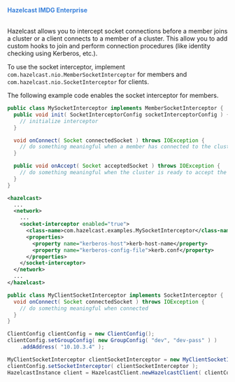 
<font color="#3981DB">**Hazelcast IMDG Enterprise**</font>
<br></br>



Hazelcast allows you to intercept socket connections before a member joins a cluster or a client connects to a member of a cluster. This allow you to add custom hooks to join and perform connection procedures (like identity checking using Kerberos, etc.). 

To use the socket interceptor, implement `com.hazelcast.nio.MemberSocketInterceptor` for members and `com.hazelcast.nio.SocketInterceptor` for clients.

The following example code enables the socket interceptor for members.

```java
public class MySocketInterceptor implements MemberSocketInterceptor {
  public void init( SocketInterceptorConfig socketInterceptorConfig ) {
    // initialize interceptor
  }

  void onConnect( Socket connectedSocket ) throws IOException {
    // do something meaningful when a member has connected to the cluster
  }

  public void onAccept( Socket acceptedSocket ) throws IOException {
    // do something meaningful when the cluster is ready to accept the member connection
  }
}
```

```xml
<hazelcast>
  ...
  <network>
    ...
    <socket-interceptor enabled="true">
      <class-name>com.hazelcast.examples.MySocketInterceptor</class-name>
      <properties>
        <property name="kerberos-host">kerb-host-name</property>
        <property name="kerberos-config-file">kerb.conf</property>
      </properties>
    </socket-interceptor>
  </network>
  ...
</hazelcast>
```

```java
public class MyClientSocketInterceptor implements SocketInterceptor {
  void onConnect( Socket connectedSocket ) throws IOException {
    // do something meaningful when connected
  }
}

ClientConfig clientConfig = new ClientConfig();
clientConfig.setGroupConfig( new GroupConfig( "dev", "dev-pass" ) )
    .addAddress( "10.10.3.4" );

MyClientSocketInterceptor clientSocketInterceptor = new MyClientSocketInterceptor();
clientConfig.setSocketInterceptor( clientSocketInterceptor );
HazelcastInstance client = HazelcastClient.newHazelcastClient( clientConfig );
```


